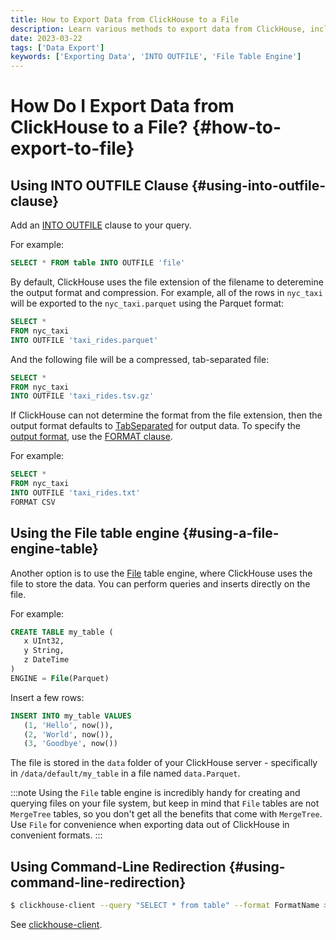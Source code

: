```yaml
---
title: How to Export Data from ClickHouse to a File
description: Learn various methods to export data from ClickHouse, including `INTO OUTFILE`, the File table engine, and command-line redirection.
date: 2023-03-22
tags: ['Data Export']
keywords: ['Exporting Data', 'INTO OUTFILE', 'File Table Engine']
---
```


# How Do I Export Data from ClickHouse to a File? {#how-to-export-to-file}

## Using INTO OUTFILE Clause {#using-into-outfile-clause}

Add an [INTO OUTFILE](https://clickhouse.com/docs/en/sql-reference/statements/select/into-outfile) clause to your query.

<!-- truncate -->

For example:

``` sql
SELECT * FROM table INTO OUTFILE 'file'
```

By default, ClickHouse uses the file extension of the filename to deteremine the output format and compression. For example, all of the rows in `nyc_taxi` will be exported to the `nyc_taxi.parquet` using the Parquet format:

``` sql
SELECT *
FROM nyc_taxi
INTO OUTFILE 'taxi_rides.parquet'
```

And the following file will be a compressed, tab-separated file:

``` sql
SELECT *
FROM nyc_taxi
INTO OUTFILE 'taxi_rides.tsv.gz'
```

If ClickHouse can not determine the format from the file extension, then the output format defaults to [TabSeparated](https://clickhouse.com/docs/en/interfaces/formats) for output data. To specify the [output format](https://clickhouse.com/docs/en/interfaces/formats), use the [FORMAT clause](https://clickhouse.com/docs/en/sql-reference/statements/select/format).

For example:

``` sql
SELECT *
FROM nyc_taxi
INTO OUTFILE 'taxi_rides.txt'
FORMAT CSV
```

## Using the File table engine {#using-a-file-engine-table}

Another option is to use the [File](https://clickhouse.com/docs/en/engines/table-engines/special/file) table engine, where ClickHouse uses the file to store the data. You can perform queries and inserts directly on the file.

For example:

```sql
CREATE TABLE my_table (
   x UInt32,
   y String,
   z DateTime
)
ENGINE = File(Parquet)
```

Insert a few rows:

```sql
INSERT INTO my_table VALUES
   (1, 'Hello', now()),
   (2, 'World', now()),
   (3, 'Goodbye', now())
```

The file is stored in the `data` folder of your ClickHouse server - specifically in `/data/default/my_table` in a file named `data.Parquet`.

:::note
Using the `File` table engine is incredibly handy for creating and querying files on your file system, but keep in mind that `File` tables are not `MergeTree` tables, so you don't get all the benefits that come with `MergeTree`. Use `File` for convenience when exporting data out of ClickHouse in convenient formats.
:::

## Using Command-Line Redirection {#using-command-line-redirection}

``` bash
$ clickhouse-client --query "SELECT * from table" --format FormatName > result.txt
```

See [clickhouse-client](https://clickhouse.com/docs/en/interfaces/cli).
